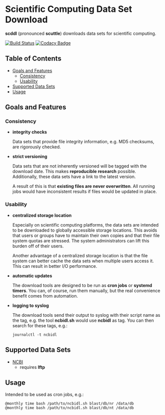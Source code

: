 Scientific Computing Data Set Download
======================================

**scddl** (pronounced **scuttle**) downloads data sets for scientific
computing.

[![Build Status](https://travis-ci.com/idiv-biodiversity/scddl.svg?branch=master)](https://travis-ci.com/idiv-biodiversity/scddl)
[![Codacy Badge](https://api.codacy.com/project/badge/Grade/8f8c1bd0b2b84e57be194b3c55cd3e89)](https://www.codacy.com/app/idiv-biodiversity/scddl?utm_source=github.com&amp;utm_medium=referral&amp;utm_content=idiv-biodiversity/scddl&amp;utm_campaign=Badge_Grade)


Table of Contents
-----------------

<!-- toc -->

- [Goals and Features](#goals-and-features)
  * [Consistency](#consistency)
  * [Usability](#usability)
- [Supported Data Sets](#supported-data-sets)
- [Usage](#usage)

<!-- tocstop -->


Goals and Features
------------------

### Consistency

-   **integrity checks**

    Data sets that provide file integrity information, e.g. MD5 checksums, are
    rigorously checked.

-   **strict versioning**

    Data sets that are not inherently versioned will be tagged with the
    download date. This makes **reproducible research** possible. Additionally,
    these data sets have a link to the latest version.

    A result of this is that **existing files are never overwritten**. All
    running jobs would have inconsistent results if files would be updated in
    place.


### Usability

-   **centralized storage location**

    Especially on scientific computing platforms, the data sets are intended to
    be downloaded to globally accessible storage locations. This avoids that
    users or groups have to maintain their own copies and that their file
    system quotas are stressed. The system administrators can lift this burden
    off of their users.

    Another advantage of a centralized storage location is that the file system
    can better cache the data sets when multiple users access it. This can
    result in better I/O performance.

-   **automatic updates**

    The download tools are designed to be run as **cron jobs** or **systemd
    timers**. You can, of course, run them manually, but the real convenience
    benefit comes from automation.

-   **logging to syslog**

    The download tools send their output to syslog with their script name as
    the tag, e.g. the tool **ncbidl.sh** would use **ncbidl** as tag. You can
    then search for these tags, e.g.:

        journalctl -t ncbidl


Supported Data Sets
-------------------

- [NCBI](https://ftp.ncbi.nlm.nih.gov)
  - requires **lftp**


Usage
-----

Intended to be used as cron jobs, e.g.:

```
@monthly time bash /path/to/ncbidl.sh blast/db/nr /data/db
@monthly time bash /path/to/ncbidl.sh blast/db/nt /data/db
```
